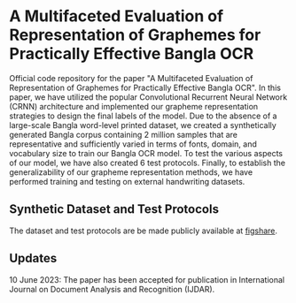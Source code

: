 # A Multifaceted Evaluation of Representation of Graphemes for Practically Effective Bangla OCR

Official code repository for the paper "A Multifaceted Evaluation of Representation of Graphemes for Practically Effective Bangla OCR". 
In this paper, we have utilized the popular Convolutional Recurrent Neural Network (CRNN) architecture and implemented our grapheme representation strategies to design the final labels of the model. Due to the absence of a large-scale Bangla word-level printed dataset, we created a synthetically generated Bangla corpus containing 2 million samples that are representative and sufficiently varied in terms of fonts, domain, and vocabulary size to train our Bangla OCR model. To test the various aspects of our model, we have also created 6 test protocols. Finally, to establish the generalizability of our grapheme representation methods, we have performed training and testing on external handwriting datasets.

## Synthetic Dataset and Test Protocols
The dataset and test protocols are be made publicly available at [figshare](doi.org//10.6084/m9.figshare.20186825).


## Updates
10 June 2023:
The paper has been accepted for publication in International Journal on Document Analysis and Recognition (IJDAR).
